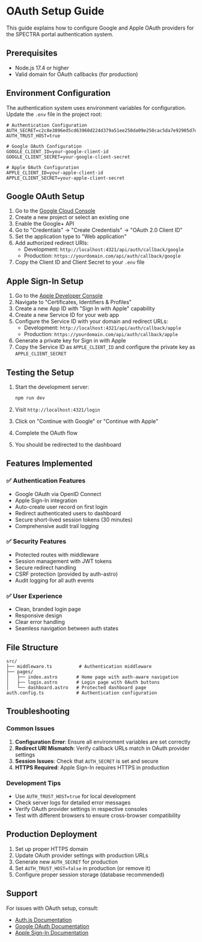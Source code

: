 # OAuth Setup Guide

This guide explains how to configure Google and Apple OAuth providers for the SPECTRA portal authentication system.

## Prerequisites

- Node.js 17.4 or higher
- Valid domain for OAuth callbacks (for production)

## Environment Configuration

The authentication system uses environment variables for configuration. Update the `.env` file in the project root:

```env
# Authentication Configuration
AUTH_SECRET=c2c8e3896ed5cd63960d224d379a51ee250da09e250cac5da7e92905d7dd3216
AUTH_TRUST_HOST=true

# Google OAuth Configuration
GOOGLE_CLIENT_ID=your-google-client-id
GOOGLE_CLIENT_SECRET=your-google-client-secret

# Apple OAuth Configuration
APPLE_CLIENT_ID=your-apple-client-id
APPLE_CLIENT_SECRET=your-apple-client-secret
```

## Google OAuth Setup

1. Go to the [Google Cloud Console](https://console.cloud.google.com/)
2. Create a new project or select an existing one
3. Enable the Google+ API
4. Go to "Credentials" → "Create Credentials" → "OAuth 2.0 Client ID"
5. Set the application type to "Web application"
6. Add authorized redirect URIs:
   - Development: `http://localhost:4321/api/auth/callback/google`
   - Production: `https://yourdomain.com/api/auth/callback/google`
7. Copy the Client ID and Client Secret to your `.env` file

## Apple Sign-In Setup

1. Go to the [Apple Developer Console](https://developer.apple.com/account/)
2. Navigate to "Certificates, Identifiers & Profiles"
3. Create a new App ID with "Sign In with Apple" capability
4. Create a new Service ID for your web app
5. Configure the Service ID with your domain and redirect URLs:
   - Development: `http://localhost:4321/api/auth/callback/apple`
   - Production: `https://yourdomain.com/api/auth/callback/apple`
6. Generate a private key for Sign in with Apple
7. Copy the Service ID as `APPLE_CLIENT_ID` and configure the private key as `APPLE_CLIENT_SECRET`

## Testing the Setup

1. Start the development server:
   ```bash
   npm run dev
   ```

2. Visit `http://localhost:4321/login`
3. Click on "Continue with Google" or "Continue with Apple"
4. Complete the OAuth flow
5. You should be redirected to the dashboard

## Features Implemented

### ✅ Authentication Features
- Google OAuth via OpenID Connect
- Apple Sign-In integration
- Auto-create user record on first login
- Redirect authenticated users to dashboard
- Secure short-lived session tokens (30 minutes)
- Comprehensive audit trail logging

### ✅ Security Features
- Protected routes with middleware
- Session management with JWT tokens
- Secure redirect handling
- CSRF protection (provided by auth-astro)
- Audit logging for all auth events

### ✅ User Experience
- Clean, branded login page
- Responsive design
- Clear error handling
- Seamless navigation between auth states

## File Structure

```
src/
├── middleware.ts          # Authentication middleware
├── pages/
│   ├── index.astro       # Home page with auth-aware navigation
│   ├── login.astro       # Login page with OAuth buttons
│   └── dashboard.astro   # Protected dashboard page
auth.config.ts            # Authentication configuration
```

## Troubleshooting

### Common Issues

1. **Configuration Error**: Ensure all environment variables are set correctly
2. **Redirect URI Mismatch**: Verify callback URLs match in OAuth provider settings
3. **Session Issues**: Check that `AUTH_SECRET` is set and secure
4. **HTTPS Required**: Apple Sign-In requires HTTPS in production

### Development Tips

- Use `AUTH_TRUST_HOST=true` for local development
- Check server logs for detailed error messages
- Verify OAuth provider settings in respective consoles
- Test with different browsers to ensure cross-browser compatibility

## Production Deployment

1. Set up proper HTTPS domain
2. Update OAuth provider settings with production URLs
3. Generate new `AUTH_SECRET` for production
4. Set `AUTH_TRUST_HOST=false` in production (or remove it)
5. Configure proper session storage (database recommended)

## Support

For issues with OAuth setup, consult:
- [Auth.js Documentation](https://authjs.dev/)
- [Google OAuth Documentation](https://developers.google.com/identity/protocols/oauth2)
- [Apple Sign-In Documentation](https://developer.apple.com/documentation/sign_in_with_apple)